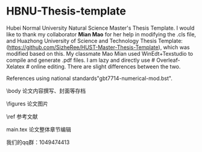 # HBNU-Thesis-template
Hubei Normal University Natural Science Master's Thesis Template.
I would like to thank my collaborator **Mian Mao** for her help in modifying the .cls file, and Huazhong University of Science and Technology Thesis Template: (https://github.com/SizheRee/HUST-Master-Thesis-Template), which was modified based on this.
My classmate Mao Mian used WinEdt+Texstudio to compile and generate .pdf files. I am lazy and directly use # Overleaf-Xelatex # online editing. There are slight differences between the two.

References using national standards"gbt7714-numerical-mod.bst".



\body  论文内容撰写、封面等存档


\figures 论文图片


\ref 参考文献


main.tex 论文整体章节编辑


我们的qq群：1049474413
